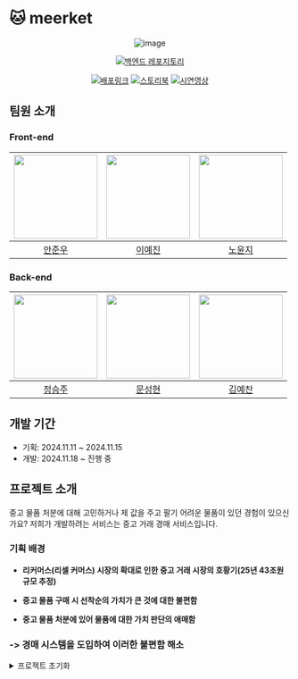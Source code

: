 # 🐱 meerket

<div align="center">

![image](https://github.com/user-attachments/assets/b569f7f9-11bf-4808-b605-a586bdfaa226)

[![백엔드 레포지토리](https://img.shields.io/badge/백엔드_레포지토리_바로가기-ffffff?style=flat-square&color=777777)](https://github.com/prgrms-web-devcourse-final-project/WEB1_1_J1P5_BE)

[![배포링크](https://img.shields.io/badge/배포링크-ffffff?style=flat-square&color=000000)](https://meerket.vercel.app/)
[![스토리북](https://img.shields.io/badge/스토리북-ffffff?style=flat-square&logo=storybook&logoColor=ffffff&labelColor=FF4785&color=FF4785)](https://meerket-storybook.vercel.app/)
[![시연영상](https://img.shields.io/badge/시연영상-ffffff?style=flat-square&logo=youtube&logoColor=ffffff&labelColor=FF0000&color=FF0000)](https://www.youtube.com/watch?v=SZBPjolv118)

</div>

## 팀원 소개

### Front-end

| <img src="https://github.com/JW-Ahn0.png" width="150" /> | <img src="https://github.com/ppyom.png" width="150" /> | <img src="https://github.com/y0unj1NoH.png" width="150" /> | 
| :--: | :--: | :--: | 
| [안준우](https://github.com/JW-Ahn0) | [이예진](https://github.com/ppyom) | [노윤지](https://github.com/y0unj1NoH) | 

### Back-end

| <img src="https://github.com/Icecoff22.png" width="150" /> | <img src="https://github.com/sunghyun0610.png" width="150" /> | <img src="https://github.com/macmorning0116.png" width="150" /> |
| :--: | :--: | :--: | 
| [정승주](https://github.com/Icecoff22) | [문성현](https://github.com/sunghyun0610) | [김예찬](https://github.com/macmorning0116) |  

## 개발 기간

- 기획: 2024.11.11 ~ 2024.11.15
- 개발: 2024.11.18 ~ 진행 중

## 프로젝트 소개

중고 물품 처분에 대해 고민하거나 제 값을 주고 팔기 어려운 물품이 있던 경험이 있으신가요? 
저희가 개발하려는 서비스는 중고 거래 경매 서비스입니다.

### 기획 배경

- **리커머스(리셀 커머스) 시장의 확대로 인한 중고 거래 시장의 호황기(25년 43조원 규모 추정)**

- **중고 물품 구매 시 선착순의 가치가 큰 것에 대한 불편함**

- **중고 물품 처분에 있어 물품에 대한 가치 판단의 애매함**

### -> 경매 시스템을 도입하여 이러한 불편함 해소


<details>

<summary>프로젝트 초기화</summary>

## 프로젝트 초기화

## 프로젝트 초기화

```shell
yarn create vite
```

## 스토리북 설치

```shell
# yarn 1 버전에서는 최신 버전에서 사용 가능한 dlx 명령어가 작동하지 않음 (yarn dlx storybook@latest init)
# npx 명령어를 사용해도 별도로 문제될 부분은 없기 때문에 npx 사용
npx storybook@latest init
```

## ESLint

> [우아한 기술 블로그 우리 팀을 위한 ESLint, Prettier 공유 컨피그 만들어보기](https://techblog.woowahan.com/15903/) 참고

- 위 링크에 작성된 eslint config 하나로 묶어서 사용할 수 있게 설정파일 작성
- eslint 버전(9.13.0)에서 `rushstack`을 사용할 수 없어 버전을 8.57.1로 변경
- package.json에 자동으로 작성된 storybook eslint 플러그인 config 파일로 이동

### 플러그인 설치

```shell
# eslint config를 변경하면서 사용하지 않는 패키지 제거
yarn remove globals @eslint/js typescript-eslint
yarn add --dev @rushstack/eslint-config eslint-plugin-jsx-a11y eslint-plugin-no-relative-import-paths eslint-plugin-react @tanstack/eslint-plugin-query
```

- @rushstack/eslint-config
- eslint-plugin-jsx-a11y
- eslint-plugin-no-relative-import-paths
- @tanstack/eslint-plugin-query

## 라이브러리

```shell
yarn add react-router-dom
yarn add zustand @tanstack/react-query @tanstack/react-query-devtools
yarn add @emotion/react @emotion/styled
yarn add swiper @react-icons/all-files
yarn add lodash-es react-hook-form
```

</details>
